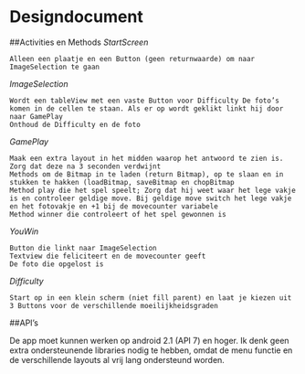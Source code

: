 # Designdocument
##Activities en Methods
*StartScreen*

	Alleen een plaatje en een Button (geen returnwaarde) om naar ImageSelection te gaan
*ImageSelection*

	Wordt een tableView met een vaste Button voor Difficulty De foto’s  komen in de cellen te staan. Als er op wordt geklikt linkt hij door naar GamePlay
	Onthoud de Difficulty en de foto
*GamePlay*

	Maak een extra layout in het midden waarop het antwoord te zien is. Zorg dat deze na 3 seconden verdwijnt
	Methods om de Bitmap in te laden (return Bitmap), op te slaan en in stukken te hakken (loadBitmap, saveBitmap en chopBitmap
	Method play die het spel speelt; Zorg dat hij weet waar het lege vakje is en controleer geldige move. Bij geldige move switch het lege vakje en het fotovakje en +1 bij de movecounter variabele
	Method winner die controleert of het spel gewonnen is
*YouWin*

	Button die linkt naar ImageSelection
	Textview die feliciteert en de movecounter geeft
	De foto die opgelost is
*Difficulty*

	Start op in een klein scherm (niet fill parent) en laat je kiezen uit 3 Buttons voor de verschillende moeilijkheidsgraden

##API’s

De app moet kunnen werken op android 2.1 (API 7) en hoger.
Ik denk geen extra ondersteunende libraries nodig te hebben, omdat de menu functie en de verschillende layouts al vrij lang ondersteund worden.

